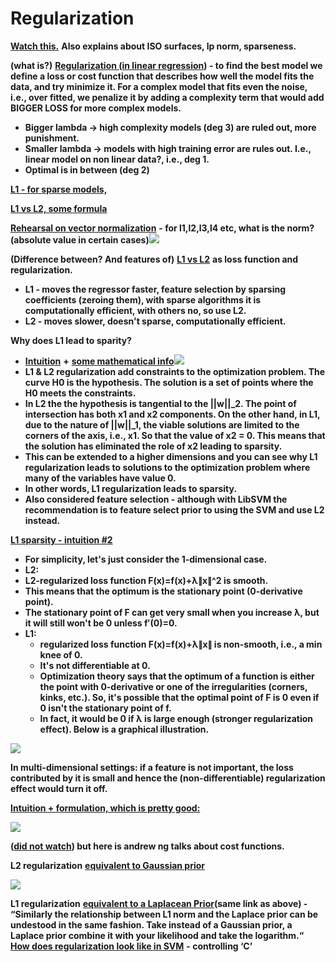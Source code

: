 # Regularization

[**Watch this.**](https://www.youtube.com/watch?v=sO4ZirJh9ds) **Also explains about ISO surfaces, lp norm, sparseness.**

**(what is?)** [**Regularization (in linear regression**](https://datanice.github.io/machine-learning-101-what-is-regularization-interactive.html)**) - to find the best model we define a loss or cost function that describes how well the model fits the data, and try minimize it. For a complex model that fits even the noise, i.e., over fitted, we penalize it by adding a complexity term that would add BIGGER LOSS for more complex models.**

* **Bigger lambda -> high complexity models (deg 3) are ruled out, more punishment.**
* **Smaller lambda -> models with high training error are rules out. I.e.,  linear model on non linear data?, i.e., deg 1.**
* **Optimal is in between (deg 2)**

[**L1 - for sparse models,** ](https://stats.stackexchange.com/questions/45643/why-l1-norm-for-sparse-models)

[**L1 vs L2, some formula**](https://towardsdatascience.com/l1-and-l2-regularization-methods-ce25e7fc831c)

[**Rehearsal on vector normalization**](http://mathworld.wolfram.com/VectorNorm.html) **- for l1,l2,l3,l4 etc, what is the norm? (absolute value in certain cases)**![](https://lh4.googleusercontent.com/5hTo0rvgBumQGTtucuYoXqXdL3Le2hDfKmqy6JfLwzWXFGn-SjWXcT34vc04uM6SJAuixyRkxPIUr3Fyv-3CrJ1SdqWjGll\_hvy3p9rMjY-ZT0bV07Y2fvzBNgCG1-xbhlLdOxaJ)

**(Difference between? And features of)** [**L1 vs L2**](http://www.chioka.in/differences-between-l1-and-l2-as-loss-function-and-regularization/) **as loss function and regularization.**

* **L1 - moves the regressor faster, feature selection by sparsing coefficients (zeroing them), with sparse algorithms it is computationally efficient, with others no, so use L2.**
* **L2 - moves slower, doesn't sparse, computationally efficient.**

**Why does L1 lead to sparity?**

* [**Intuition**](https://www.quora.com/Why-is-L1-regularization-supposed-to-lead-to-sparsity-than-L2) **+** [**some mathematical info**](https://www.quora.com/What-is-the-difference-between-L1-and-L2-regularization)![](https://lh6.googleusercontent.com/WOFPU50nTvEN0O6HdQZ8ZEyJQ3lAETvDEF\_gyPWkauv7OG13X31ac51\_iSTVHvejv34i4DVhQ67W2NgGh5i9Z90iZ3ojhtoLJVWVqo2nmPPb6Rla\_eb21CoAI7uT-bjBvaWTYZ3J)
* **L1 & L2 regularization add constraints to the optimization problem. The curve H0 is the hypothesis. The solution is a set of points where the H0 meets the constraints.**&#x20;
* **In L2 the the hypothesis is tangential to the ||w||\_2. The point of intersection has both x1 and x2 components. On the other hand, in L1, due to the nature of ||w||\_1, the viable solutions are limited to the corners of the axis, i.e.,  x1. So that the value of x2 = 0. This means that the solution has eliminated the role of x2 leading to sparsity.**&#x20;
* **This can be extended to a higher dimensions and you can see why L1 regularization leads to solutions to the optimization problem where many of the variables have value 0.** &#x20;
* **In other words, L1 regularization leads to sparsity.**
* **Also considered feature selection - although with LibSVM the recommendation is to feature select prior to using the SVM and use L2 instead.**

[**L1 sparsity - intuition #2**](https://www.quora.com/What-is-the-difference-between-L1-and-L2-regularization)

* **For simplicity, let's just consider the 1-dimensional case.**
* **L2:**
* **L2-regularized loss function F(x)=f(x)+λ∥x∥^2 is smooth.**&#x20;
* **This means that the optimum is the stationary point (0-derivative point).**&#x20;
* **The stationary point of F can get very small when you increase λ, but it will still won't be 0 unless f′(0)=0.**
* **L1:**
  * **regularized loss function F(x)=f(x)+λ∥x∥ is non-smooth, i.e., a min knee of 0.**
  * **It's not differentiable at 0.**&#x20;
  * **Optimization theory says that the optimum of a function is either the point with 0-derivative or one of the irregularities (corners, kinks, etc.). So, it's possible that the optimal point of F is 0 even if 0 isn't the stationary point of f.**
  * **In fact, it would be 0 if λ is large enough (stronger regularization effect). Below is a graphical illustration.**

![](https://lh4.googleusercontent.com/stbOxAhMUFmtwSCdHHFFRdw-A3ngyZzVZHmEvezUHb5dkQrF4KQVs27I3euth9gUng3nkx4g7H2Gn2cx7\_R0lzO-14sGhr9Yz8OiLYZ1gRoWIV8b5tl3pVI7z9uvRMI6IXhEpn9k)

**In multi-dimensional settings: if a feature is not important, the loss contributed by it is small and hence the (non-differentiable) regularization effect would turn it off.**

[**Intuition + formulation, which is pretty good:**](https://stats.stackexchange.com/questions/45643/why-l1-norm-for-sparse-models)

![](https://lh5.googleusercontent.com/BJ\_dZzNlDQLh23d5OvjEJV-IYcBRjw57fZbWcuxO9bmpxpXIV1kKrZ3rIR4b\_eKU4dx7tiFFCCd-VD2KYEcG9Yj5PqvpLzcUcj163WfrtaiC5b6JmgoOtZbJCE7j8VyOQpcOiSPc)

**(**[**did not watch**](https://www.coursera.org/learn/machine-learning/lecture/db3jS/model-representation)**) but here is andrew ng talks about cost functions.**

**L2 regularization** [**equivalent to Gaussian prior**](https://stats.stackexchange.com/questions/163388/l2-regularization-is-equivalent-to-gaussian-prior)

![](https://lh6.googleusercontent.com/IKbhIIL-8B\_VML7\_gaPwgW70A9suIWqR2iELzjKTD\_ABm9vruQUc5RSs83vYK8ujWb-q16gL2W4hzMT3f9FBCTsQQxH2\_U-r24zXIva3FnllHjYc-VfA1qQEMyUu76ncSrI8ovri)

**L1 regularization** [**equivalent to a Laplacean Prior**](https://stats.stackexchange.com/questions/163388/l2-regularization-is-equivalent-to-gaussian-prior)**(same link as above) - “Similarly the relationship between L1 norm and the Laplace prior can be undestood in the same fashion. Take instead of a Gaussian prior, a Laplace prior combine it with your likelihood and take the logarithm.“**\
[**How does regularization look like in SVM**](https://datascience.stackexchange.com/questions/4943/intuition-for-the-regularization-parameter-in-svm) **- controlling ‘C’**
